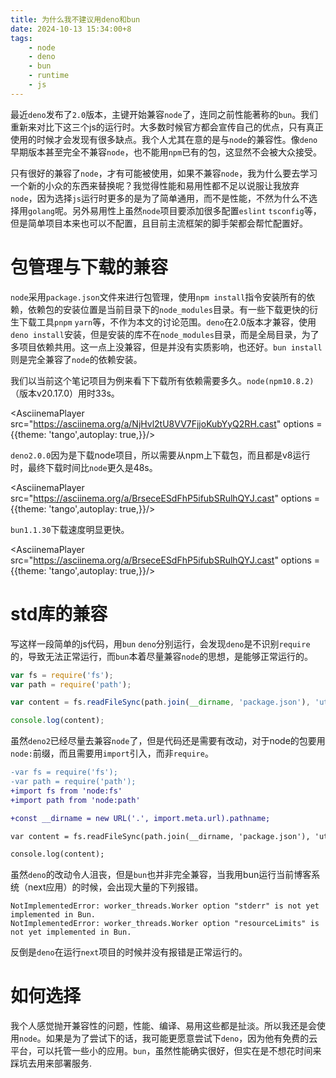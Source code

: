 ```yaml
---
title: 为什么我不建议用deno和bun
date: 2024-10-13 15:34:00+8
tags:
    - node
    - deno
    - bun
    - runtime
    - js
---
```

最近`deno`发布了`2.0`版本，主键开始兼容`node`了，连同之前性能著称的`bun`。我们重新来对比下这三个js的运行时。大多数时候官方都会宣传自己的优点，只有真正使用的时候才会发现有很多缺点。我个人尤其在意的是与`node`的兼容性。像`deno`早期版本甚至完全不兼容`node`，也不能用`npm`已有的包，这显然不会被大众接受。

只有很好的兼容了`node`，才有可能被使用，如果不兼容`node`，我为什么要去学习一个新的小众的东西来替换呢？我觉得性能和易用性都不足以说服让我放弃`node`，因为选择`js`运行时更多的是为了简单通用，而不是性能，不然为什么不选择用`golang`呢。另外易用性上虽然`node`项目要添加很多配置`eslint` `tsconfig`等，但是简单项目本来也可以不配置，且目前主流框架的脚手架都会帮忙配置好。

# 包管理与下载的兼容
`node`采用`package.json`文件来进行包管理，使用`npm install`指令安装所有的依赖，依赖包的安装位置是当前目录下的`node_modules`目录。有一些下载更快的衍生下载工具`pnpm` `yarn`等，不作为本文的讨论范围。`deno`在2.0版本才兼容，使用`deno install`安装，但是安装的库不在`node_modules`目录，而是全局目录，为了多项目依赖共用。这一点上没兼容，但是并没有实质影响，也还好。`bun install`则是完全兼容了`node`的依赖安装。

我们以当前这个笔记项目为例来看下下载所有依赖需要多久。`node(npm10.8.2)`（版本v20.17.0）用时33s。

<AsciinemaPlayer src="https://asciinema.org/a/NjHvl2tU8VV7FjjoKubYyQ2RH.cast" options = {{theme: 'tango',autoplay: true,}}/>

`deno2.0.0`因为是下载node项目，所以需要从npm上下载包，而且都是v8运行时，最终下载时间比`node`更久是48s。

<AsciinemaPlayer src="https://asciinema.org/a/BrseceESdFhP5ifubSRulhQYJ.cast" options = {{theme: 'tango',autoplay: true,}}/>

`bun1.1.30`下载速度明显更快。

<AsciinemaPlayer src="https://asciinema.org/a/BrseceESdFhP5ifubSRulhQYJ.cast" options = {{theme: 'tango',autoplay: true,}}/>

# std库的兼容
写这样一段简单的js代码，用`bun` `deno`分别运行，会发现`deno`是不识别`require`的，导致无法正常运行，而`bun`本着尽量兼容`node`的思想，是能够正常运行的。
```js :js-test.js
var fs = require('fs');
var path = require('path');

var content = fs.readFileSync(path.join(__dirname, 'package.json'), 'utf8');

console.log(content);
```
虽然`deno2`已经尽量去兼容`node`了，但是代码还是需要有改动，对于node的包要用`node:`前缀，而且需要用`import`引入，而非`require`。
```diff :js-test.js
-var fs = require('fs');
-var path = require('path');
+import fs from 'node:fs'
+import path from 'node:path'

+const __dirname = new URL('.', import.meta.url).pathname;

var content = fs.readFileSync(path.join(__dirname, 'package.json'), 'utf8');

console.log(content);
```
虽然`deno`的改动令人沮丧，但是`bun`也并非完全兼容，当我用bun运行当前博客系统（next应用）的时候，会出现大量的下列报错。
```
NotImplementedError: worker_threads.Worker option "stderr" is not yet implemented in Bun.
NotImplementedError: worker_threads.Worker option "resourceLimits" is not yet implemented in Bun.
```
反倒是`deno`在运行`next`项目的时候并没有报错是正常运行的。

# 如何选择
我个人感觉抛开兼容性的问题，性能、编译、易用这些都是扯淡。所以我还是会使用`node`。如果是为了尝试下的话，我可能更愿意尝试下`deno`，因为他有免费的云平台，可以托管一些小的应用。`bun`，虽然性能确实很好，但实在是不想花时间来踩坑去用来部署服务.